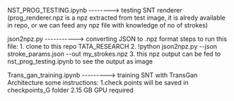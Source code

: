 NST_PROG_TESTING.ipynb --------> testing  SNT renderer (prog_renderer.npz is a npz extracted from test image, it is alredy available in repo, or we can feed any npz file with knowledge of no of strokes)

json2npz.py  -----------> converting JSON to .npz format
          steps to run this file:
                1. clone to this repo TATA_RESEARCH
                2. !python json2npz.py --json stroke_params.json --out  my_strokes.npz
                3. this npz output can be fed to nst_prog_testing.ipynb to see the output as image

                
Trans_gan_training.ipynb ---------> training SNT with TransGan Architecture 
          some instructions:
                1.check points will be saved in checkpoints_G folder
                2.15 GB GPU required
             
